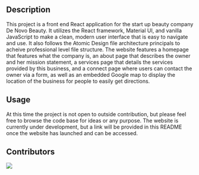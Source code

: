 ## Description
This project is a front end React application for the start up beauty company De Novo Beauty. It utilizes the React framework, Material UI, and vanilla JavaScript to make a clean, modern user interface that is easy to navigate and use. It also follows the Atomic Design file architecture principals to acheive professional level file structure. The website features a homepage that features what the company is, an about page that describes the owner and her mission statement, a services page that details the services provided by this business, and a connect page where users can contact the owner via a form, as well as an embedded Google map to display the location of the business for people to easily get directions. 

## Usage 
At this time the project is not open to outside contribution, but please feel free to browse the code base for ideas or any purpose. The website is currently under development, but a link will be provided in this README once the website has launched and can be accessed. 

## Contributors
<a href="https://github.com/JerimiahK">
  <img src="https://github.com/JerimiahK.png?size=50">
</a>
